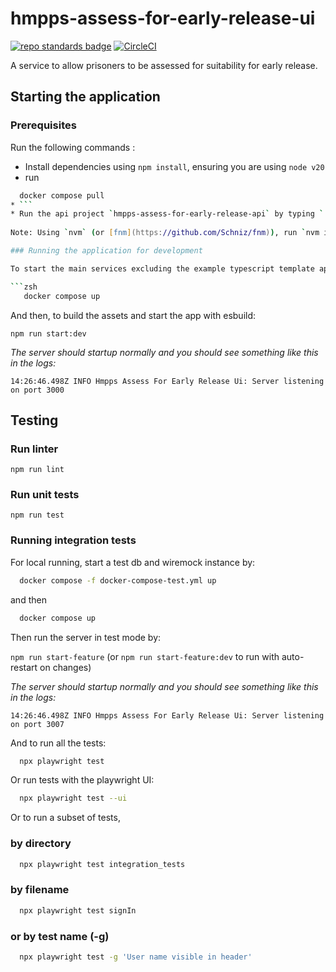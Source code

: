 # hmpps-assess-for-early-release-ui
[![repo standards badge](https://img.shields.io/badge/endpoint.svg?&style=flat&logo=github&url=https%3A%2F%2Foperations-engineering-reports.cloud-platform.service.justice.gov.uk%2Fapi%2Fv1%2Fcompliant_public_repositories%2Fhmpps-assess-for-early-release-ui)](https://operations-engineering-reports.cloud-platform.service.justice.gov.uk/public-github-repositories.html#hmpps-assess-for-early-release-ui "Link to report")
[![CircleCI](https://circleci.com/gh/ministryofjustice/hmpps-assess-for-early-release-ui/tree/main.svg?style=svg)](https://circleci.com/gh/ministryofjustice/hmpps-assess-for-early-release-ui)

A service to allow prisoners to be assessed for suitability for early release.

## Starting the application

### Prerequisites

Run the following commands :
* Install dependencies using `npm install`, ensuring you are using `node v20`
* run 
```zsh
  docker compose pull
* ```
* Run the api project `hmpps-assess-for-early-release-api` by typing `./run-local.sh`
 
Note: Using `nvm` (or [fnm](https://github.com/Schniz/fnm)), run `nvm install --latest-npm` within the repository folder to use the correct version of node, and the latest version of npm. This matches the `engines` config in `package.json` and the CircleCI build config.

### Running the application for development

To start the main services excluding the example typescript template app: 

```zsh
   docker compose up
```

And then, to build the assets and start the app with esbuild:

`npm run start:dev`

<em>The server should startup normally and you should see something like this in the logs:</em>

`14:26:46.498Z INFO Hmpps Assess For Early Release Ui: Server listening on port 3000`

## Testing

### Run linter

`npm run lint`

### Run unit tests

`npm run test`

### Running integration tests

For local running, start a test db and wiremock instance by:

```zsh
  docker compose -f docker-compose-test.yml up
```

and then

```zsh
  docker compose up
```

Then run the server in test mode by:

`npm run start-feature` (or `npm run start-feature:dev` to run with auto-restart on changes)

<em>The server should startup normally and you should see something like this in the logs:</em>

`14:26:46.498Z INFO Hmpps Assess For Early Release Ui: Server listening on port 3007`

And to run all the tests:

```zsh
  npx playwright test
```
 
Or run tests with the playwright UI:

```zsh
  npx playwright test --ui
```

Or to run a subset of tests,

### by directory
```zsh
  npx playwright test integration_tests
```

### by filename
```zsh
  npx playwright test signIn
```

### or by test name (-g)
```zsh
  npx playwright test -g 'User name visible in header'
```


